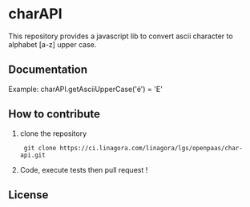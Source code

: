 # charAPI

  This repository provides a javascript lib to convert ascii character to alphabet [a-z] upper case.

## Documentation

  Example:
  charAPI.getAsciiUpperCase('é') = 'E'

## How to contribute

1. clone the repository

        git clone https://ci.linagora.com/linagora/lgs/openpaas/char-api.git

3. Code, execute tests then pull request !

## License
